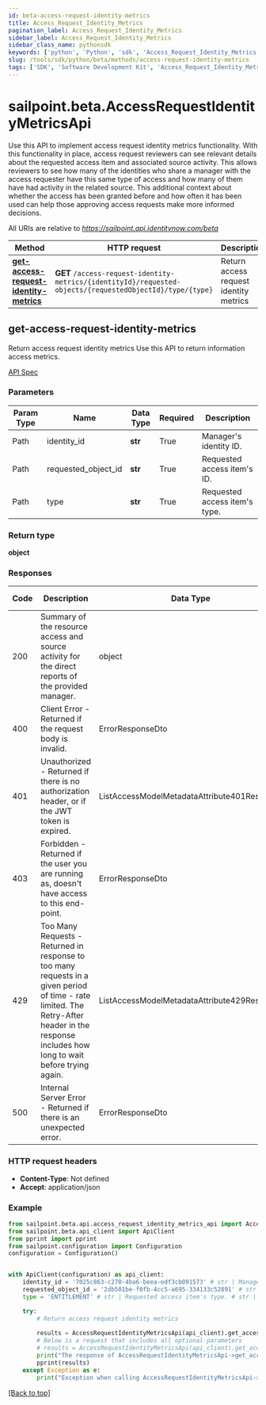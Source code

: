 ```yaml
---
id: beta-access-request-identity-metrics
title: Access_Request_Identity_Metrics
pagination_label: Access_Request_Identity_Metrics
sidebar_label: Access_Request_Identity_Metrics
sidebar_class_name: pythonsdk
keywords: ['python', 'Python', 'sdk', 'Access_Request_Identity_Metrics', 'BetaAccess_Request_Identity_Metrics'] 
slug: /tools/sdk/python/beta/methods/access-request-identity-metrics
tags: ['SDK', 'Software Development Kit', 'Access_Request_Identity_Metrics', 'BetaAccess_Request_Identity_Metrics']
---
```


# sailpoint.beta.AccessRequestIdentityMetricsApi
  Use this API to implement access request identity metrics functionality.
With this functionality in place, access request reviewers can see relevant details about the requested access item and associated source activity. 
This allows reviewers to see how many of the identities who share a manager with the access requester have this same type of access and how many of them have had activity in the related source. 
This additional context about whether the access has been granted before and how often it has been used can help those approving access requests make more informed decisions.
 
All URIs are relative to *https://sailpoint.api.identitynow.com/beta*

Method | HTTP request | Description
------------- | ------------- | -------------
[**get-access-request-identity-metrics**](#get-access-request-identity-metrics) | **GET** `/access-request-identity-metrics/{identityId}/requested-objects/{requestedObjectId}/type/{type}` | Return access request identity metrics


## get-access-request-identity-metrics
Return access request identity metrics
Use this API to return information access metrics.

[API Spec](https://developer.sailpoint.com/docs/api/beta/get-access-request-identity-metrics)

### Parameters 

Param Type | Name | Data Type | Required  | Description
------------- | ------------- | ------------- | ------------- | ------------- 
Path   | identity_id | **str** | True  | Manager's identity ID.
Path   | requested_object_id | **str** | True  | Requested access item's ID.
Path   | type | **str** | True  | Requested access item's type.

### Return type
**object**

### Responses
Code | Description  | Data Type | Response headers |
------------- | ------------- | ------------- |------------------|
200 | Summary of the resource access and source activity for the direct reports of the provided manager. | object |  -  |
400 | Client Error - Returned if the request body is invalid. | ErrorResponseDto |  -  |
401 | Unauthorized - Returned if there is no authorization header, or if the JWT token is expired. | ListAccessModelMetadataAttribute401Response |  -  |
403 | Forbidden - Returned if the user you are running as, doesn&#39;t have access to this end-point. | ErrorResponseDto |  -  |
429 | Too Many Requests - Returned in response to too many requests in a given period of time - rate limited. The Retry-After header in the response includes how long to wait before trying again. | ListAccessModelMetadataAttribute429Response |  -  |
500 | Internal Server Error - Returned if there is an unexpected error. | ErrorResponseDto |  -  |

### HTTP request headers
 - **Content-Type**: Not defined
 - **Accept**: application/json

### Example

```python
from sailpoint.beta.api.access_request_identity_metrics_api import AccessRequestIdentityMetricsApi
from sailpoint.beta.api_client import ApiClient
from pprint import pprint
from sailpoint.configuration import Configuration
configuration = Configuration()


with ApiClient(configuration) as api_client:
    identity_id = '7025c863-c270-4ba6-beea-edf3cb091573' # str | Manager's identity ID. # str | Manager's identity ID.
    requested_object_id = '2db501be-f0fb-4cc5-a695-334133c52891' # str | Requested access item's ID. # str | Requested access item's ID.
    type = 'ENTITLEMENT' # str | Requested access item's type. # str | Requested access item's type.

    try:
        # Return access request identity metrics
        
        results = AccessRequestIdentityMetricsApi(api_client).get_access_request_identity_metrics(identity_id=identity_id, requested_object_id=requested_object_id, type=type)
        # Below is a request that includes all optional parameters
        # results = AccessRequestIdentityMetricsApi(api_client).get_access_request_identity_metrics(identity_id, requested_object_id, type)
        print("The response of AccessRequestIdentityMetricsApi->get_access_request_identity_metrics:\n")
        pprint(results)
    except Exception as e:
        print("Exception when calling AccessRequestIdentityMetricsApi->get_access_request_identity_metrics: %s\n" % e)
```



[[Back to top]](#) 



